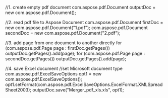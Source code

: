 
//1. create empty pdf document
com.aspose.pdf.Document outputDoc = new com.aspose.pdf.Document();

//2. read pdf file to Aspose Document
com.aspose.pdf.Document firstDoc = new com.aspose.pdf.Document("1.pdf");
com.aspose.pdf.Document secondDoc = new com.aspose.pdf.Document("2.pdf");

//3. add page from one document to another directly
for (com.aspose.pdf.Page page : firstDoc.getPages())
    outputDoc.getPages().add(page);
for (com.aspose.pdf.Page page : secondDoc.getPages())
    outputDoc.getPages().add(page);

//4. save Excel document
//set Microsoft document type
com.aspose.pdf.ExcelSaveOptions opt1 = new com.aspose.pdf.ExcelSaveOptions();
opt1.setFormat(com.aspose.pdf.ExcelSaveOptions.ExcelFormat.XMLSpreadSheet2003);
outputDoc.save("Merger_pdf_xls.xls", opt1);
